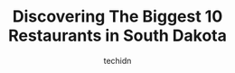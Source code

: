---
layout: ampstory
image: https://i0.wp.com/paketmu.com/wp-content/uploads/2023/06/the-gaslight-dining-saloon-0-in-south-dakota-1686372353.jpeg?resize=640,853
author: techidn
featured: false
description: Explore the diverse Restaurant scene in South Dakota, home to an incredible selection of 10 establishments catering to every taste. Whether youre in search of iconic favorites or undiscover
title: Discovering The Biggest 10 Restaurants in South Dakota
cover:
   title: Discovering The Biggest 10 Restaurants in South Dakota
   subtitle: RICKPATE
   background: https://paketmu.com/wp-content/uploads/2023/06/the-gaslight-dining-saloon-0-in-south-dakota-1686372353.jpeg

pages: 
 - layout: thirds
   top: <h1>#1 Als Oasis</h1>
   bottom: "<p>My family and I had a wonderful experience at Als Oasis today! I got the Hot Beef Sandwich which comes with tender pot roast beef over bread, and mashed potatoes, ever</p>"
   background: https://paketmu.com/wp-content/uploads/2023/06/the-gaslight-dining-saloon-1-in-south-dakota-1686372354.jpeg
   backgroundblur: true
 - layout: thirds
   top: <h1>#2 Saloon No. 10</h1>
   bottom: "<p>This was pretty good but they should update their online menu. Prices and all. Side options are different. What was once 2 sides is one on their physical menu. Lamb bolag</p>"
   background: https://paketmu.com/wp-content/uploads/2023/06/the-gaslight-dining-saloon-2-in-south-dakota-1686372356.jpeg
   cta:
      link: https://paketmu.com/discovering-the-biggest-10-restaurants-in-south-dakota/
      text: Discovering The Biggest 10 Restaurants in South Dakota
 - layout: thirds
   top: <h1>#3 Alpine Inn</h1>
   bottom: "<p>The Alpine Inn Restaurant was amazing! Authentic German food was the best Ive ever had. Servers were so nice and friendly with excellent customer service skills. But, tr</p>"
   background: https://paketmu.com/wp-content/uploads/2023/06/the-gaslight-dining-saloon-3-in-south-dakota-1686372356.jpeg
   cta:
      link: https://paketmu.com/discovering-the-biggest-10-restaurants-in-south-dakota/
      text: Discovering The Biggest 10 Restaurants in South Dakota
 - layout: thirds
   top: <h1>#4 Tallys Silver Spoon</h1>
   bottom: "<p>530 6th St, Rapid City, SD 57701, United States</p>"
   background: https://images.unsplash.com/photo-1574169208507-84376144848b?ixlib=rb-4.0.3&ixid=MnwxMjA3fDB8MHxwaG90by1wYWdlfHx8fGVufDB8fHx8&auto=format&fit=crop&w=640&h=853&q=80
   cta:
      link: https://paketmu.com/discovering-the-biggest-10-restaurants-in-south-dakota/
      text: Discovering The Biggest 10 Restaurants in South Dakota
 - layout: thirds
   top: <h1>#5 Buglin Bull Restaurant and Sports Bar</h1>
   bottom: "<p>511 Mt Rushmore Rd, Custer, SD 57730, United States</p>"
   background: https://images.unsplash.com/photo-1561679660-d00ee1e0dc8e?ixlib=rb-4.0.3&ixid=MnwxMjA3fDB8MHxwaG90by1wYWdlfHx8fGVufDB8fHx8&auto=format&fit=crop&w=640&h=853&q=80
   cta:
      link: https://paketmu.com/discovering-the-biggest-10-restaurants-in-south-dakota/
      text: Discovering The Biggest 10 Restaurants in South Dakota
 - layout: thirds
   top: <h1>#6 The Knuckle Saloon</h1>
   bottom: "<p>931 1st St, Sturgis, SD 57785, United States</p>"
   background: https://images.unsplash.com/photo-1620421680010-0766ff230392?ixlib=rb-4.0.3&ixid=MnwxMjA3fDB8MHxwaG90by1wYWdlfHx8fGVufDB8fHx8&auto=format&fit=crop&w=640&h=853&q=80
   cta:
      link: https://paketmu.com/discovering-the-biggest-10-restaurants-in-south-dakota/
      text: Discovering The Biggest 10 Restaurants in South Dakota
 - layout: thirds
   top: <h1>#7 Black Hills Burger and Bun Co</h1>
   bottom: "<p>441 Mt Rushmore Rd, Custer, SD 57730, United States</p>"
   background: https://images.unsplash.com/photo-1546497974-b213c9efb599?ixlib=rb-4.0.3&ixid=MnwxMjA3fDB8MHxwaG90by1wYWdlfHx8fGVufDB8fHx8&auto=format&fit=crop&w=640&h=853&q=80
   cta:
      link: https://paketmu.com/discovering-the-biggest-10-restaurants-in-south-dakota/
      text: Discovering The Biggest 10 Restaurants in South Dakota
 - layout: thirds
   middle: Continue reading...
   background: https://images.unsplash.com/photo-1553949345-eb786bb3f7ba?ixlib=rb-4.0.3&ixid=MnwxMjA3fDB8MHxwaG90by1wYWdlfHx8fGVufDB8fHx8&auto=format&fit=crop&w=640&h=853&q=80
   cta:
      link: https://paketmu.com/discovering-the-biggest-10-restaurants-in-south-dakota/
      text: Discovering The Biggest 10 Restaurants in South Dakota
      
---